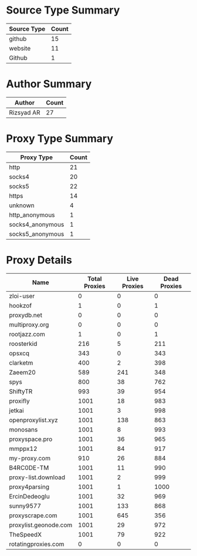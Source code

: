 # Source Type Summary

| Source Type | Count |
|-------------|-------|
| github | 15 |
| website | 11 |
| Github | 1 |


# Author Summary

| Author | Count |
|--------|-------|
| Rizsyad AR | 27 |


# Proxy Type Summary

| Proxy Type | Count |
|------------|-------|
| http | 21 |
| socks4 | 20 |
| socks5 | 22 |
| https | 14 |
| unknown | 4 |
| http_anonymous | 1 |
| socks4_anonymous | 1 |
| socks5_anonymous | 1 |


# Proxy Details

| Name | Total Proxies | Live Proxies | Dead Proxies |
|------|---------------|--------------|---------------|
| zloi-user | 0 | 0 | 0 |
| hookzof | 1 | 0 | 1 |
| proxydb.net | 0 | 0 | 0 |
| multiproxy.org | 0 | 0 | 0 |
| rootjazz.com | 1 | 0 | 1 |
| roosterkid | 216 | 5 | 211 |
| opsxcq | 343 | 0 | 343 |
| clarketm | 400 | 2 | 398 |
| Zaeem20 | 589 | 241 | 348 |
| spys | 800 | 38 | 762 |
| ShiftyTR | 993 | 39 | 954 |
| proxifly | 1001 | 18 | 983 |
| jetkai | 1001 | 3 | 998 |
| openproxylist.xyz | 1001 | 138 | 863 |
| monosans | 1001 | 8 | 993 |
| proxyspace.pro | 1001 | 36 | 965 |
| mmppx12 | 1001 | 84 | 917 |
| my-proxy.com | 910 | 26 | 884 |
| B4RC0DE-TM | 1001 | 11 | 990 |
| proxy-list.download | 1001 | 2 | 999 |
| proxy4parsing | 1001 | 1 | 1000 |
| ErcinDedeoglu | 1001 | 32 | 969 |
| sunny9577 | 1001 | 133 | 868 |
| proxyscrape.com | 1001 | 645 | 356 |
| proxylist.geonode.com | 1001 | 29 | 972 |
| TheSpeedX | 1001 | 79 | 922 |
| rotatingproxies.com | 0 | 0 | 0 |
